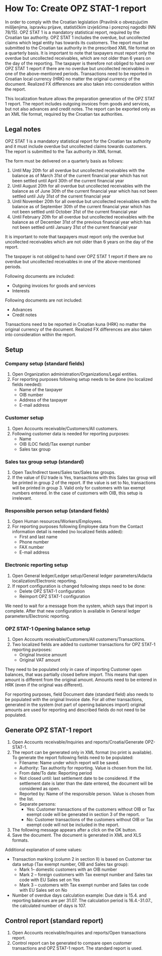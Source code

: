 # How To: Create OPZ STAT-1 report

In order to comply with the Croatian legislation (Pravilnik o obvezujućim mišljenjima, ispravku prijave, statističkim izvješćima i poreznoj nagodbi (NN 78/15). OPZ STAT 1 is a mandatory statistical report, required by the Croatian tax authority. OPZ STAT 1 includes the overdue, but uncollected claims which legal entity has towards its customers. The report must be submitted to the Croatian tax authority in the prescribed XML file format on a quarterly basis. It is important to note that taxpayers must report only the overdue but uncollected receivables, which are not older than 6 years on the day of the reporting. The taxpayer is therefore not obliged to hand over OPZ STAT 1 report if there are no overdue but uncollected receivables in one of the above-mentioned periods. Transactions need to be reported in Croatian local currency (HRK) no matter the original currency of the document. Realized FX differences are also taken into consideration within the report.

This localization feature allows the preparation generation of the OPZ STAT 1 report. The report includes outgoing invoices from goods and services, but not also advances and credit notes. The report can be exported only as an XML file format, required by the Croatian tax authorities.

## Legal notes

OPZ STAT 1 is a mandatory statistical report for the Croatian tax authority and it must include overdue but uncollected claims towards customers.  
The report is submitted to the Tax authority in XML format. 

The form must be delivered on a quarterly basis as follows:
1. Until May 20th for all overdue but uncollected receivables with the balance as of March 31st of the current financial year which has not been settled until April 30th of the current financial year
2. Until August 20th for all overdue but uncollected receivables with the balance as of June 30th of the current financial year which has not been settled until July 31st of the current financial year
3. Until November 20th for all overdue but uncollected receivables with the balance as of September 30th of the current financial year which has not been settled until October 31st of the current financial year
4. Until February 20th for all overdue but uncollected receivables with the balance as of December 31st of the previous financial year which has not been settled until January 31st of the current financial year

It is important to note that taxpayers must report only the overdue but uncollected receivables which are not older than 6 years on the day of the report.

The taxpayer is not obliged to hand over OPZ STAT 1 report if there are no overdue but uncollected receivables in one of the above-mentioned periods.
 
Following documents are included:
   - Outgoing invoices for goods and services
   - Interests

Following documents are not included: 
   - Advances
   - Credit notes

Transactions need to be reported in Croatian kuna (HRK) no matter the original currency of the document. Realized FX differences are also taken into consideration within the report.
 
## Setup

### Company setup (standard fields)

1. Open Organization administration/Organizations/Legal entities.
2. For reporting purposes following setup needs to be done (no localized fields needed): 
   - Name of the taxpayer
   - OIB number
   - Address of the taxpayer
   - E-mail address

### Customer setup

1. Open Accounts receivable/Customers/All customers.
2. Following customer data is needed for reporting purposes: 
   - Name 
   - OIB (LOC field)/Tax exempt number
   - Sales tax group

### Sales tax group setup (standard)

1. Open Tax/Indirect taxes/Sales tax/Sales tax groups.
2. If the value of EU trade is Yes, transactions with this Sales tax group will be printed in group 2 of the report. If the value is set to No, transactions will be printed in group 3. Valid only for customers with tax exempt numbers entered. In the case of customers with OIB, this setup is irrelevant.

### Responsible person setup (standard fields)

1. Open Human resources/Workers/Employees.
2. For reporting purposes following Employee data from the Contact information detail is needed (no localized fields added):
   - First and last name
   - Phone number
   - FAX number
   - E-mail address

### Electronic reporting setup

1. Open General ledger/Ledger setup/General ledger parameters/Adacta localization/Electronic reporting.
2. If report configuration is changed following steps need to be done: 
   - Delete OPZ STAT-1 configuration
   - Reimport OPZ STAT-1 configuration
 
We need to wait for a message from the system, which says that import is complete. After that new configuration is available in General ledger parameters/Electronic reporting. 

### OPZ STAT-1 Opening balance setup

1. Open Accounts receivable/Customers/All customers/Transactions.
2. Two localized fields are added to customer transactions for OPZ STAT-1 reporting purposes:
   - Original Invoice amount
   - Original VAT amount

They need to be populated only in case of importing Customer open balances, that was partially closed before import. This means that open amount is different from the original amount. Amounts need to be entered in HRK (even if the original was different).
 
For reporting purposes, field Document date (standard field) also needs to be populated with the original Invoice date. 
For all other transactions, generated in the system (not part of opening balances import) original amounts are used for reporting and described fields do not need to be populated.

## Generate OPZ STAT-1 report

1. Open Accounts receivable/Inquiries and reports/Croatia/Generate OPZ-STAT-1.
2. The report can be generated only in XML format (no print is available). To generate the report following fields need to be populated: 
   - Filename: Name under which report will be saved. 
   - Authority: Tax authority for reporting. Value is chosen from the list. 
   - From date/To date: Reporting period
   - Not closed until: last settlement date to be considered. If the settlement date is later than the date entered, the document will be considered as open. 
   - Reported by: Name of the responsible person. Value is chosen from the list. 
   - Separate persons: 
      - Yes: Customer transactions of the customers without OIB or Tax exempt code will be generated in section 3 of the report.
      - No: Customer transactions of the customers without OIB or Tax exempt code will not be included in the report.
3. The following message appears after a click on the OK button. 
4. Save the document. The document is generated in XML and XLS formats. 
 
Additional explanation of some values: 
   - Transaction marking (column 2 in section II) is based on Customer tax data setup (Tax exempt number, OIB and Sales tax group): 
     - Mark 1– domestic customers with an OIB number
     - Mark 2 – foreign customers with Tax exempt number and Sales tax code with EU Sales set on Yes 
     - Mark 3 – customers with Tax exempt number and Sales tax code with EU Sales set on No
   - Number of overdue days calculation example: Due date is 15.4. and reporting balances are per 31.07. The calculation period is 16.4.-31.07., the calculated number of days is 107. 

## Control report (standard report)

1. Open Accounts receivable/Inquiries and reports/Open transactions report.
2. Control report can be generated to compare open customer transactions and OPZ STAT-1 report. The standard report is used. 
 

 
